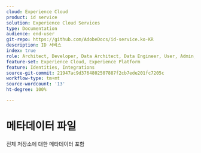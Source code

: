 ```yaml
---
cloud: Experience Cloud
product: id service
solution: Experience Cloud Services
type: Documentation
audience: end-user
git-repo: https://github.com/AdobeDocs/id-service.ko-KR
description: ID 서비스
index: true
role: Architect, Developer, Data Architect, Data Engineer, User, Admin, Leader
feature-set: Experience Cloud, Experience Platform
feature: Identities, Integrations
source-git-commit: 21947ac9d3764802507887f2cb7ede201fc7205c
workflow-type: tm+mt
source-wordcount: '13'
ht-degree: 100%

---
```



# 메타데이터 파일

전체 저장소에 대한 메타데이터 포함